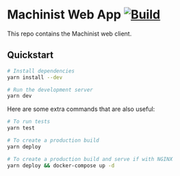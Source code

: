 # Machinist Web App [![Build](https://github.com/flapflapio/machinist-ui/actions/workflows/test.yml/badge.svg)](https://github.com/flapflapio/machinist-ui/actions/workflows/test.yml)

This repo contains the Machinist web client.

## Quickstart

```bash
# Install dependencies
yarn install --dev

# Run the development server
yarn dev
```

Here are some extra commands that are also useful:

```bash
# To run tests
yarn test

# To create a production build
yarn deploy

# To create a production build and serve if with NGINX
yarn deploy && docker-compose up -d
```

